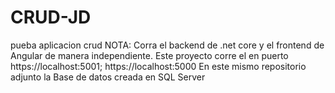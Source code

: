 # CRUD-JD
pueba aplicacion crud
NOTA: Corra el backend de .net core y el frontend de Angular de manera independiente.
Este proyecto corre el en puerto https://localhost:5001; https://localhost:5000
En este mismo repositorio adjunto la Base de datos creada en SQL Server

